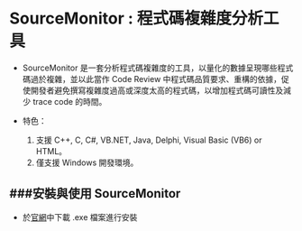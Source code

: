 # SourceMonitor : 程式碼複雜度分析工具

<script type="text/javascript" src="../js/general.js"></script>

* SourceMonitor 是一套分析程式碼複雜度的工具，以量化的數據呈現哪些程式碼過於複雜，並以此當作 Code Review 中程式碼品質要求、重構的依據，促使開發者避免撰寫複雜度過高或深度太高的程式碼，以增加程式碼可讀性及減少 trace code 的時間。

* 特色：
  1. 支援 C++, C, C#, VB.NET, Java, Delphi, Visual Basic (VB6) or HTML。
  2. 僅支援 Windows 開發環境。

###安裝與使用 SourceMonitor
---

* 於[官網](http://www.campwoodsw.com/sourcemonitor.html)中下載 .exe 檔案進行安裝